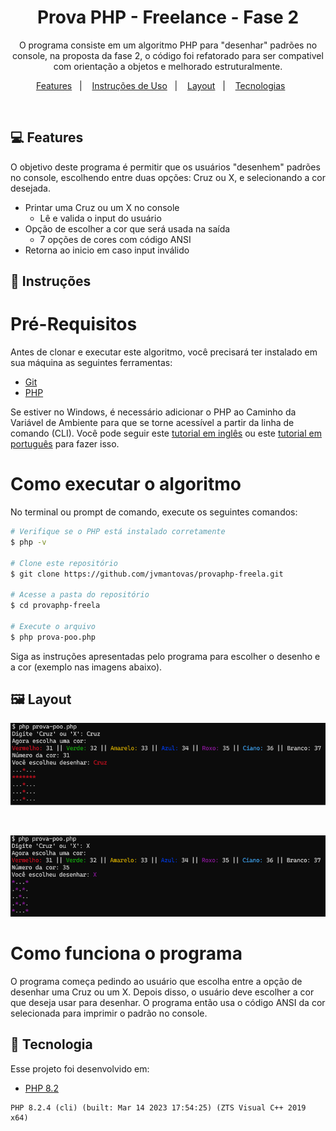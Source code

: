 <h1 align="center"> Prova PHP - Freelance - Fase 2</h1>

<p align="center">
O programa consiste em um algoritmo PHP para "desenhar" padrões no console, na proposta da fase 2, o código foi refatorado para ser compativel com orientação a objetos e melhorado estruturalmente.
</p>

<p align="center">
  <a href="#-features">Features</a>&nbsp;&nbsp;&nbsp;|&nbsp;&nbsp;&nbsp;
  <a href="#-instru%C3%A7%C3%B5es">Instruções de Uso</a>&nbsp;&nbsp;&nbsp;|&nbsp;&nbsp;&nbsp;
  <a href="#%EF%B8%8F-layout">Layout</a>&nbsp;&nbsp;&nbsp;|&nbsp;&nbsp;&nbsp;
  <a href="#-tecnologias">Tecnologias</a>&nbsp;&nbsp;&nbsp;&nbsp;&nbsp;&nbsp;
</p>

<br>

## 💻 Features

O objetivo deste programa é permitir que os usuários "desenhem" padrões no console, escolhendo entre duas opções: Cruz ou X, e selecionando a cor desejada.

- Printar uma Cruz ou um X no console
  - Lê e valida o input do usuário
- Opção de escolher a cor que será usada na saída
  - 7 opções de cores com código ANSI
- Retorna ao inicio em caso input inválido

## 📝 Instruções

# Pré-Requisitos

Antes de clonar e executar este algoritmo, você precisará ter instalado em sua máquina as seguintes ferramentas:

- [Git](https://git-scm.com)
- [PHP](https://www.php.net/downloads)

Se estiver no Windows, é necessário adicionar o PHP ao Caminho da Variável de Ambiente para que se torne acessível a partir da linha de comando (CLI). Você pode seguir este [tutorial em inglês](https://www.geeksforgeeks.org/how-to-execute-php-code-using-command-line/) ou este [tutorial em português](https://acervolima.com/como-executar-o-codigo-php-usando-a-linha-de-comando/) para fazer isso.

# Como executar o algoritmo

No terminal ou prompt de comando, execute os seguintes comandos:

```bash
# Verifique se o PHP está instalado corretamente
$ php -v

# Clone este repositório
$ git clone https://github.com/jvmantovas/provaphp-freela.git

# Acesse a pasta do repositório
$ cd provaphp-freela

# Execute o arquivo
$ php prova-poo.php
```

Siga as instruções apresentadas pelo programa para escolher o desenho e a cor (exemplo nas imagens abaixo).

## 🖼️ Layout

<p align="center">
  <img alt="Cruz Vermelha" src="https://github.com/jvmantovas/provaphp-freela/blob/main/img/redcross.png">
</p><br />
<p align="center">
  <img alt="X Roxo" src="https://github.com/jvmantovas/provaphp-freela/blob/main/img/purplex.png">
</p>

# Como funciona o programa

O programa começa pedindo ao usuário que escolha entre a opção de desenhar uma Cruz ou um X. Depois disso, o usuário deve escolher a cor que deseja usar para desenhar. O programa então usa o código ANSI da cor selecionada para imprimir o padrão no console.

## 🚀 Tecnologia

Esse projeto foi desenvolvido em:

- [PHP 8.2](https://www.php.net/downloads)

```
PHP 8.2.4 (cli) (built: Mar 14 2023 17:54:25) (ZTS Visual C++ 2019 x64)
```
